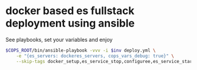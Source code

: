 # docker based es fullstack deployment using ansible
See playbooks, set your variables and enjoy

```sh
$COPS_ROOT/bin/ansible-playbook -vvv -i $inv deploy.yml \
    -e "{es_servers: dockeres_servers, cops_vars_debug: true}" \
    --skip-tags docker_setup,es_service_stop,configuree,es_service_starte,post,securityadmin
```
